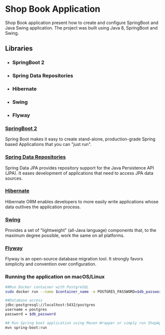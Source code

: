 # Shop Book Application</h1>

Shop Book application present how to create and configure SpringBoot and Java Swing application. The project was built
using Java 8, SpringBoot and Swing.

## Libraries

- ### SpringBoot 2
- ### Spring Data Repositories
- ### Hibernate
- ### Swing
- ### Flyway

### [SpringBoot 2](https://spring.io/projects/spring-boot)

Spring Boot makes it easy to create stand-alone, production-grade Spring based Applications that you can "just run".

### [Spring Data Repositories](https://docs.spring.io/spring-data/jpa/docs/2.5.3/reference/html/#reference)

Spring Data JPA provides repository support for the Java Persistence API (JPA). It eases development of applications
that need to access JPA data sources.

### [Hibernate](https://hibernate.org/orm/)

Hibernate ORM enables developers to more easily write applications whose data outlives the application process.

### [Swing](https://docs.oracle.com/javase/7/docs/api/javax/swing/package-summary.html)

Provides a set of "lightweight" (all-Java language) components that, to the maximum degree possible, work the same on
all platforms.

### [Flyway](https://flywaydb.org/documentation/)

Flyway is an open-source database migration tool. It strongly favors simplicity and convention over configuration.

### Running the application on macOS/Linux
```bash
##Run Docker container with PostgreSQL
sudo docker run --name $container_name -e POSTGRES_PASSWORD=$db_password -d
```
```bash
##Database access
jdbc:postgresql://localhost:5432/postgres
username = postgres
password = $db_password
```
```bash
## Run Spring boot application using Maven Wrapper or simply run ShopApplication.java class
mvn spring-boot:run
